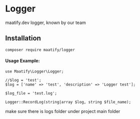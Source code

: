 # Logger

maatify.dev logger, known by our team

## Installation

    composer require maatify/logger
    

#### Usage Example:

    use Maatify\Logger\Logger;
    
    //$log = 'test';
    $log = ['name' => 'test', 'description' => 'Logger test'];
    
    $log_file = 'test.log';

    Logger::RecordLog(string|array $log, string $file_name);


make sure there is logs folder under project main folder
